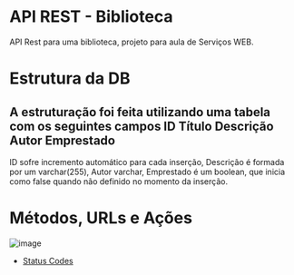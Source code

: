 # API REST - Biblioteca
API Rest para uma biblioteca, projeto para aula de Serviços WEB.
# Estrutura da DB
A estruturação foi feita utilizando uma tabela com os seguintes campos
ID
Título
Descrição
Autor
Emprestado
------------
ID sofre incremento automático para cada inserção,
Descrição é formada por um varchar(255),
Autor varchar,
Emprestado é um boolean, que inicia como false quando não definido no momento da inserção.

# Métodos, URLs e Ações
![image](https://user-images.githubusercontent.com/91175401/235875530-2ab8ec4e-fff0-4b4f-b312-9c0ee91ca0dd.png)

 - [Status Codes](https://developer.mozilla.org/en-US/docs/Web/HTTP/Status)
